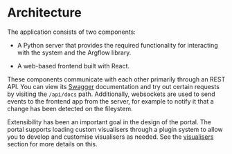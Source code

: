# Architecture

The application consists of two components:

- A Python server that provides the required functionality for interacting with the system and the Argflow library.

- A web-based frontend built with React.

These components communicate with each other primarily through an REST API. You can view its [Swagger](https://swagger.io/) documentation and try out certain requests by visiting the `/api/docs` path. Additionally, websockets are used to send events to the frontend app from the server, for example to notify it that a change has been detected on the fileystem.

Extensibility has been an important goal in the design of the portal. The portal supports loading custom visualisers through a plugin system to allow you to develop and customise visualisers as needed. See the [visualisers](../visualisers) section for more details on this.
